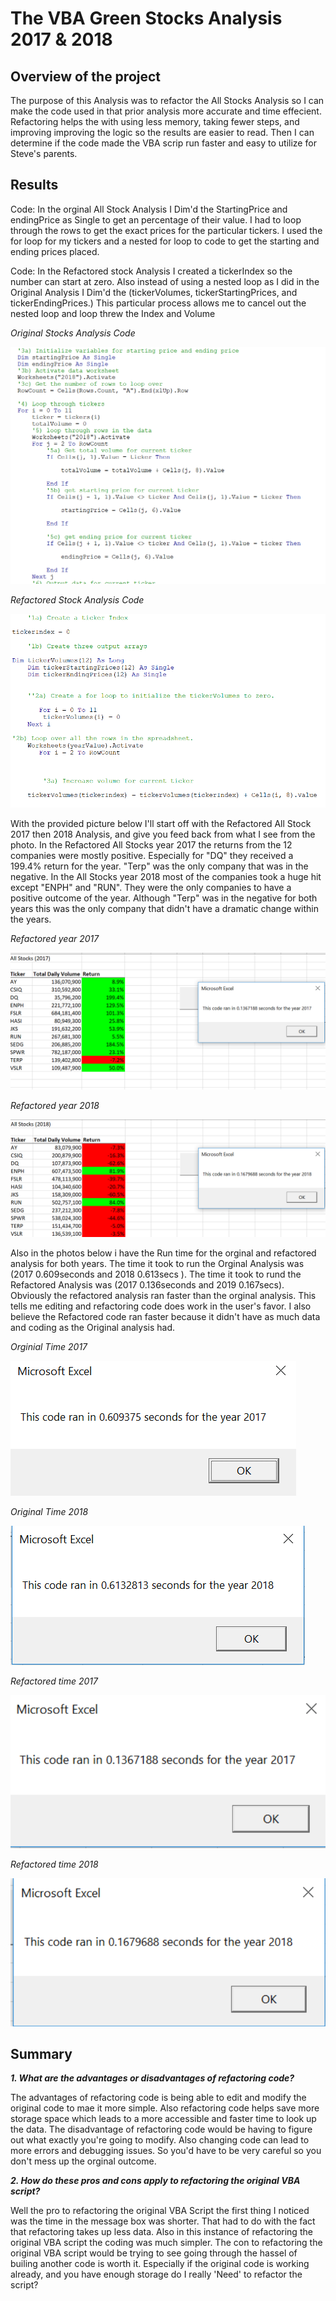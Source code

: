 # The VBA Green Stocks Analysis 2017 & 2018

## Overview of the project 
The purpose of this Analysis was to refactor the All Stocks Analysis so I can make the code used in that 
prior analysis more accurate and time effecient. Refactoring helps the with using less memory, taking fewer steps, and improving
improving the logic so the results are easier to read. Then I can determine if the code made the VBA scrip run faster
and easy to utilize for Steve's parents. 



## Results
Code: In the orginal All Stock Analysis I Dim'd the StartingPrice and endingPrice as Single to get an percentage of their value. I had to loop 
through the rows to get the exact prices for the particular tickers. I used the for loop for my tickers and a nested for loop to code 
to get the starting and ending prices placed.

Code: In the Refactored stock Analysis I created a tickerIndex so the number can start at zero. Also instead of using a nested loop as I did in the
Original Analysis I Dim'd the (tickerVolumes, tickerStartingPrices, and tickerEndingPrices.) This particular process allows me to cancel out the nested 
loop and loop threw the Index and Volume

*Original Stocks Analysis Code*

![Resources/Original_Stock_Analysis_Code.PNG](/Resources/Original_Stock_Analysis_Code.PNG)

*Refactored Stock Analysis Code*

![Resources/Refactored_Stock_Analysis_Code.PNG](/Resources/Refactored_Stock_Analysis_Code.PNG)



With the provided picture below I'll start off with the Refactored All Stock 2017 then 2018 Analysis, and give you feed back
from what I see from the photo. In the Refactored All Stocks year 2017 the returns from the 12 companies were mostly positive.
Especially for "DQ" they received a 199.4% return for the year. "Terp" was the only company that was in the negative.
In the All Stocks year 2018 most of the companies took a huge hit except "ENPH" and "RUN". They were the only companies
to have a positive outcome of the year. Although "Terp" was in the negative for both years this was the only company that didn't 
have a dramatic change within the years.

*Refactored year 2017*

![Resources/VBA_Challenge_2017.PNG](/Resources/VBA_Challenge_2017.PNG)

*Refactored year 2018*

![Resources/VBA_Challenge_2018.PNG](/Resources/VBA_Challenge_2018.PNG)

Also in the photos below i have the Run time for the orginal and refactored analysis for both years. 
The time it took to run the Orginal Analysis was (2017 0.609seconds and 2018 0.613secs ). The time it took to
rund the Refactored Analysis was (2017 0.136seconds and 2019 0.167secs). Obviously the refactored analysis
ran faster than the orginal analysis. This tells me editing and refactoring code does work in the user's favor.
I also believe the Refactored code ran faster because it didn't have as much data and coding as the Original analysis
had. 

*Orginial Time 2017*

![Resources/2017_Original_Time.PNG](/Resources/2017_Original_Time.PNG)

*Original Time 2018*

![Resources/2018_Original_Time.PNG ](/Resources/2018_Original_Time.PNG)

*Refactored time 2017*

![Resources/2017_Refactored_Time.PNG](/Resources/2017_Refactored_Time.PNG)

*Refactored time 2018*

![Resources/2018_Refactored_Time.PNG ](/Resources/2018_Refactored_Time.PNG )

## Summary

***1. What are the advantages or disadvantages of refactoring code?***

The advantages of refactoring code is being able to edit and modify the original code to mae it more simple. Also refactoring code
helps save more storage space which leads to a more accessible and faster time to look up the data. The disadvantage of refactoring 
code would be having to figure out what exactly you're going to modify. Also changing code can lead to more errors and debugging issues.
So you'd have to be very careful so you don't mess up the orginal outcome. 

***2. How do these pros and cons apply to refactoring the original VBA script?***

Well the pro to refactoring the original VBA Script the first thing I noticed was the time in the message box was shorter. That had to do with the 
fact that refactoring takes up less data. Also in this instance of refactoring the original VBA script the coding was much simpler. The con to refactoring
the original VBA script would be trying to see going through the hassel of builing another code is worth it. Especially if the original code is working already,
and you have enough storage do I really 'Need' to refactor the script?
